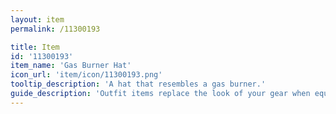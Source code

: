 ```yaml
---
layout: item
permalink: /11300193

title: Item
id: '11300193'
item_name: 'Gas Burner Hat'
icon_url: 'item/icon/11300193.png'
tooltip_description: 'A hat that resembles a gas burner.'
guide_description: 'Outfit items replace the look of your gear when equipped.'
---
```

